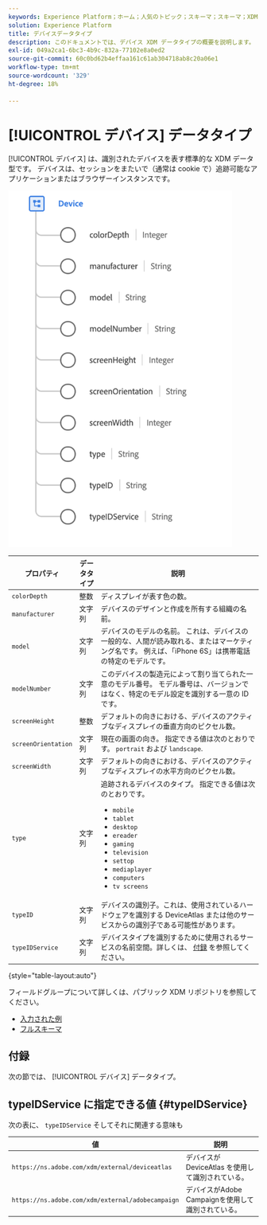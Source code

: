 ```yaml
---
keywords: Experience Platform；ホーム；人気のトピック；スキーマ；スキーマ；XDM；フィールド；スキーマ；スキーマ；デバイス；データ型；データ型；
solution: Experience Platform
title: デバイスデータタイプ
description: このドキュメントでは、デバイス XDM データタイプの概要を説明します。
exl-id: 049a2ca1-6bc3-4b9c-832a-77102e8a0ed2
source-git-commit: 60c0bd62b4effaa161c61ab304718ab8c20a06e1
workflow-type: tm+mt
source-wordcount: '329'
ht-degree: 18%

---
```


# [!UICONTROL デバイス] データタイプ

[!UICONTROL デバイス] は、識別されたデバイスを表す標準的な XDM データ型です。 デバイスは、セッションをまたいで（通常は cookie で）追跡可能なアプリケーションまたはブラウザーインスタンスです。

<img src="../images/data-types/device.png" width="450" /><br />

| プロパティ | データタイプ | 説明 |
| --- | --- | --- |
| `colorDepth` | 整数 | ディスプレイが表す色の数。 |
| `manufacturer` | 文字列 | デバイスのデザインと作成を所有する組織の名前。 |
| `model` | 文字列 | デバイスのモデルの名前。 これは、デバイスの一般的な、人間が読み取れる、またはマーケティング名です。 例えば、「iPhone 6S」は携帯電話の特定のモデルです。 |
| `modelNumber` | 文字列 | このデバイスの製造元によって割り当てられた一意のモデル番号。 モデル番号は、バージョンではなく、特定のモデル設定を識別する一意の ID です。 |
| `screenHeight` | 整数 | デフォルトの向きにおける、デバイスのアクティブなディスプレイの垂直方向のピクセル数。 |
| `screenOrientation` | 文字列 | 現在の画面の向き。 指定できる値は次のとおりです。 `portrait` および `landscape`. |
| `screenWidth` | 文字列 | デフォルトの向きにおける、デバイスのアクティブなディスプレイの水平方向のピクセル数。 |
| `type` | 文字列 | 追跡されるデバイスのタイプ。 指定できる値は次のとおりです。 <ul><li>`mobile`</li><li>`tablet`</li><li>`desktop`</li><li>`ereader`</li><li>`gaming`</li><li>`television`</li><li>`settop`</li><li>`mediaplayer`</li><li>`computers`</li><li>`tv screens`</li></ul> |
| `typeID` | 文字列 | デバイスの識別子。これは、使用されているハードウェアを識別する DeviceAtlas または他のサービスからの識別子である可能性があります。 |
| `typeIDService` | 文字列 | デバイスタイプを識別するために使用されるサービスの名前空間。詳しくは、 [付録](#typeIDService) を参照してください。 |

{style=&quot;table-layout:auto&quot;}

フィールドグループについて詳しくは、パブリック XDM リポジトリを参照してください。

* [入力された例](https://github.com/adobe/xdm/blob/master/components/datatypes/device.example.1.json)
* [フルスキーマ](https://github.com/adobe/xdm/blob/master/components/datatypes/device.schema.json)

## 付録

次の節では、 [!UICONTROL デバイス] データタイプ。

## typeIDService に指定できる値 {#typeIDService}

次の表に、 `typeIDService` そしてそれに関連する意味も

| 値 | 説明 |
| --- | --- |
| `https://ns.adobe.com/xdm/external/deviceatlas` | デバイスが DeviceAtlas を使用して識別されている。 |
| `https://ns.adobe.com/xdm/external/adobecampaign` | デバイスがAdobe Campaignを使用して識別されている。 |
